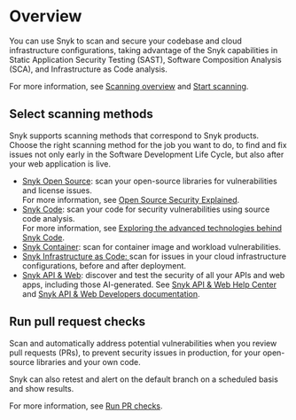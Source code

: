 # Overview

You can use Snyk to scan and secure your codebase and cloud infrastructure configurations, taking advantage of the Snyk capabilities in Static Application Security Testing (SAST), Software Composition Analysis (SCA), and  Infrastructure as Code analysis.

For more information, see [Scanning overview](scanning-process.md) and [Start scanning](start-scanning.md).

## Select scanning methods

Snyk supports scanning methods that correspond to Snyk products. Choose the right scanning method for the job you want to do, to find and fix issues not only early in the Software Development Life Cycle, but also after your web application is live.

* [Snyk Open Source](snyk-open-source/): scan your open-source libraries for vulnerabilities and license issues.\
  For more information, see [Open Source Security Explained](https://snyk.io/series/open-source-security/).
* [Snyk Code](snyk-code/): scan your code for security vulnerabilities using source code analysis.\
  For more information, see [Exploring the advanced technologies behind Snyk Code](https://snyk.io/blog/advanced-technologies-behind-snyk-code/).
* [Snyk Container](snyk-container/): scan for container image and workload vulnerabilities.
* [Snyk Infrastructure as Code: ](snyk-iac/)scan for issues in your cloud infrastructure configurations, before and after deployment.
* [Snyk API & Web](https://snyk.io/product/dast-api-web/): discover and test the security of all your APIs and web apps, including those AI-generated. See [Snyk API & Web Help Center](https://help.probely.com/en/) and [Snyk API & Web Developers documentation](https://developers.probely.com/).

## Run pull request checks

Scan and automatically address potential vulnerabilities when you review pull requests (PRs), to prevent security issues in production, for your open-source libraries and your own code.

Snyk can also retest and alert on the default branch on a scheduled basis and show results.&#x20;

For more information, see [Run PR checks](pull-requests/pull-request-checks/).

